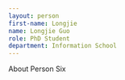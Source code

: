 ```yaml
---
layout: person
first-name: Longjie
name: Longjie Guo
role: PhD Student
department: Information School
---
```


About Person Six